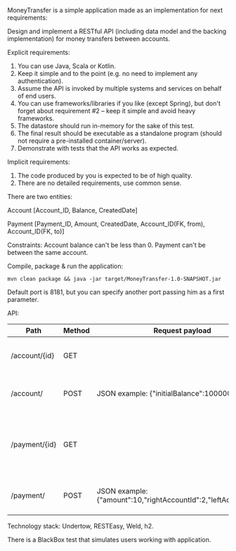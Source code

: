 MoneyTransfer is a simple application made as an implementation for next requirements:

Design and implement a RESTful API (including data model and the backing implementation) for money transfers between accounts.

Explicit requirements:
1. You can use Java, Scala or Kotlin.
2. Keep it simple and to the point (e.g. no need to implement any authentication).
3. Assume the API is invoked by multiple systems and services on behalf of end users.
4. You can use frameworks/libraries if you like (except Spring), but don't forget about
requirement #2 – keep it simple and avoid heavy frameworks.
5. The datastore should run in-memory for the sake of this test.
6. The final result should be executable as a standalone program (should not require
a pre-installed container/server).
7. Demonstrate with tests that the API works as expected.

Implicit requirements:
1. The code produced by you is expected to be of high quality.
2. There are no detailed requirements, use common sense.

There are two entities: 

Account [Account_ID, Balance, CreatedDate]

Payment [Payment_ID, Amount, CreatedDate, Account_ID(FK, from), Account_ID(FK, to)]

Constraints:
Account balance can't be less than 0. Payment can't be between the same account.

Compile, package & run the application: 

`mvn clean package && java -jar target/MoneyTransfer-1.0-SNAPSHOT.jar`

Default port is 8181, but you can specify another port passing him as a first parameter.

API:

| Path          | Method | Request payload                                                  | Response                                                                                                        |
|---------------|--------|------------------------------------------------------------------|-----------------------------------------------------------------------------------------------------------------|
| /account/{id} | GET    |                                                                  | JSON example:  {"balance":1218403, "created":{...verbose date...},  "id":899}                                   |
| /account/     | POST   | JSON example: {"initialBalance":100000}                          | HTTP 201 and Location of the newly created account (URL)                                                       |
| /payment/{id} | GET    |                                                                  | JSON example: {"amount":29, "created":{...verbose date...}, "rightAccountId":591, "id":1,  "leftAccountId":412} |
| /payment/     | POST   | JSON example: {"amount":10,"rightAccountId":2,"leftAccountId":1} | HTTP 201 and Location of the newly created payment (URL)                                                        |

Technology stack: Undertow, RESTEasy, Weld, h2.

There is a BlackBox test that simulates users working with application.